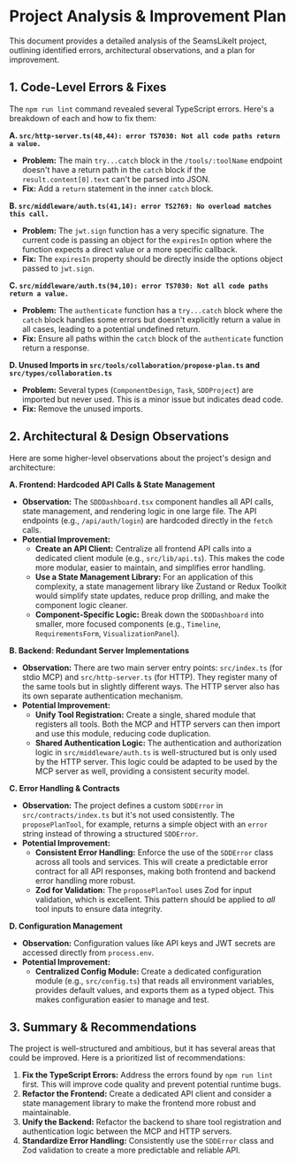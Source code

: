 # Project Analysis & Improvement Plan

This document provides a detailed analysis of the SeamsLikeIt project, outlining identified errors, architectural observations, and a plan for improvement.

## 1. Code-Level Errors & Fixes

The `npm run lint` command revealed several TypeScript errors. Here's a breakdown of each and how to fix them:

**A. `src/http-server.ts(48,44): error TS7030: Not all code paths return a value.`**

*   **Problem:** The main `try...catch` block in the `/tools/:toolName` endpoint doesn't have a return path in the `catch` block if the `result.content[0].text` can't be parsed into JSON.
*   **Fix:** Add a `return` statement in the inner `catch` block.

**B. `src/middleware/auth.ts(41,14): error TS2769: No overload matches this call.`**

*   **Problem:** The `jwt.sign` function has a very specific signature. The current code is passing an object for the `expiresIn` option where the function expects a direct value or a more specific callback.
*   **Fix:** The `expiresIn` property should be directly inside the options object passed to `jwt.sign`.

**C. `src/middleware/auth.ts(94,10): error TS7030: Not all code paths return a value.`**

*   **Problem:** The `authenticate` function has a `try...catch` block where the `catch` block handles some errors but doesn't explicitly return a value in all cases, leading to a potential undefined return.
*   **Fix:** Ensure all paths within the `catch` block of the `authenticate` function return a response.

**D. Unused Imports in `src/tools/collaboration/propose-plan.ts` and `src/types/collaboration.ts`**

*   **Problem:** Several types (`ComponentDesign`, `Task`, `SDDProject`) are imported but never used. This is a minor issue but indicates dead code.
*   **Fix:** Remove the unused imports.

## 2. Architectural & Design Observations

Here are some higher-level observations about the project's design and architecture:

**A. Frontend: Hardcoded API Calls & State Management**

*   **Observation:** The `SDDDashboard.tsx` component handles all API calls, state management, and rendering logic in one large file. The API endpoints (e.g., `/api/auth/login`) are hardcoded directly in the `fetch` calls.
*   **Potential Improvement:**
    *   **Create an API Client:** Centralize all frontend API calls into a dedicated client module (e.g., `src/lib/api.ts`). This makes the code more modular, easier to maintain, and simplifies error handling.
    *   **Use a State Management Library:** For an application of this complexity, a state management library like Zustand or Redux Toolkit would simplify state updates, reduce prop drilling, and make the component logic cleaner.
    *   **Component-Specific Logic:** Break down the `SDDDashboard` into smaller, more focused components (e.g., `Timeline`, `RequirementsForm`, `VisualizationPanel`).

**B. Backend: Redundant Server Implementations**

*   **Observation:** There are two main server entry points: `src/index.ts` (for stdio MCP) and `src/http-server.ts` (for HTTP). They register many of the same tools but in slightly different ways. The HTTP server also has its own separate authentication mechanism.
*   **Potential Improvement:**
    *   **Unify Tool Registration:** Create a single, shared module that registers all tools. Both the MCP and HTTP servers can then import and use this module, reducing code duplication.
    *   **Shared Authentication Logic:** The authentication and authorization logic in `src/middleware/auth.ts` is well-structured but is only used by the HTTP server. This logic could be adapted to be used by the MCP server as well, providing a consistent security model.

**C. Error Handling & Contracts**

*   **Observation:** The project defines a custom `SDDError` in `src/contracts/index.ts` but it's not used consistently. The `proposePlanTool`, for example, returns a simple object with an `error` string instead of throwing a structured `SDDError`.
*   **Potential Improvement:**
    *   **Consistent Error Handling:** Enforce the use of the `SDDError` class across all tools and services. This will create a predictable error contract for all API responses, making both frontend and backend error handling more robust.
    *   **Zod for Validation:** The `proposePlanTool` uses Zod for input validation, which is excellent. This pattern should be applied to *all* tool inputs to ensure data integrity.

**D. Configuration Management**

*   **Observation:** Configuration values like API keys and JWT secrets are accessed directly from `process.env`.
*   **Potential Improvement:**
    *   **Centralized Config Module:** Create a dedicated configuration module (e.g., `src/config.ts`) that reads all environment variables, provides default values, and exports them as a typed object. This makes configuration easier to manage and test.

## 3. Summary & Recommendations

The project is well-structured and ambitious, but it has several areas that could be improved. Here is a prioritized list of recommendations:

1.  **Fix the TypeScript Errors:** Address the errors found by `npm run lint` first. This will improve code quality and prevent potential runtime bugs.
2.  **Refactor the Frontend:** Create a dedicated API client and consider a state management library to make the frontend more robust and maintainable.
3.  **Unify the Backend:** Refactor the backend to share tool registration and authentication logic between the MCP and HTTP servers.
4.  **Standardize Error Handling:** Consistently use the `SDDError` class and Zod validation to create a more predictable and reliable API.
